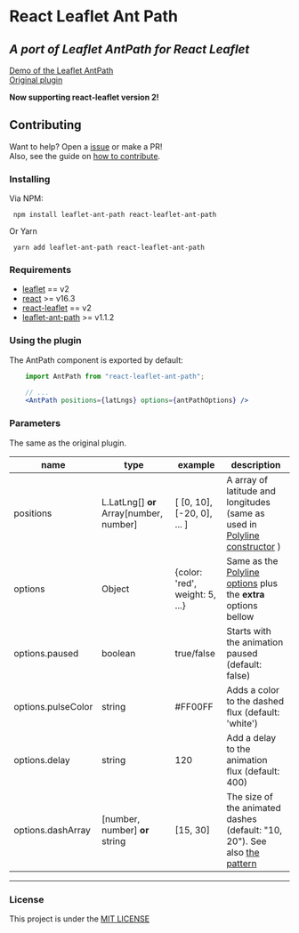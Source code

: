 # React Leaflet Ant Path

## *A port of Leaflet AntPath for React Leaflet* 
[Demo of the Leaflet AntPath](http://rubenspgcavalcante.github.io/leaflet-ant-path)  
[Original plugin](https://github.com/rubenspgcavalcante/leaflet-ant-path/)  

**Now supporting react-leaflet version 2!**

## Contributing
Want to help? Open a [issue](https://github.com/rubenspgcavalcante/react-leaflet-ant-path/issues) or make a PR!  
Also, see the guide on [how to contribute](/.github/contributing.md).

### Installing
Via NPM:
```
 npm install leaflet-ant-path react-leaflet-ant-path
```
Or Yarn
```
 yarn add leaflet-ant-path react-leaflet-ant-path
```

### Requirements
  - [leaflet](https://www.npmjs.com/package/leaflet) == v2
  - [react](https://www.npmjs.com/package/react) >= v16.3
  - [react-leaflet](https://www.npmjs.com/package/react-leaflet) == v2
  - [leaflet-ant-path](https://www.npmjs.com/package/leaflet-ant-path) >= v1.1.2
    

### Using the plugin
The AntPath component is exported by default:  

```jsx
    import AntPath from "react-leaflet-ant-path";

    // ...
    <AntPath positions={latLngs} options={antPathOptions} />    
```

### Parameters
The same as the original plugin.

| name               | type                                      | example                          | description                                                                                                                                              |
| ------------------ | ----------------------------------------- | -------------------------------- | -------------------------------------------------------------------------------------------------------------------------------------------------------- |
| positions          | L.LatLng[] **or** Array\[number, number\] | \[ \[0, 10\], \[-20, 0\], ... \] | A array of latitude and longitudes (same as used in [Polyline constructor](http://leafletjs.com/reference.html#polyline) )                               |
| options            | Object                                    | {color: 'red', weight: 5, ...}   | Same as the [Polyline options](http://leafletjs.com/reference.html#polyline-options) plus the **extra** options bellow                                   |
| options.paused     | boolean                                   | true/false                       | Starts with the animation paused (default: false)                                                                                                        |
| options.pulseColor | string                                    | #FF00FF                          | Adds a color to the dashed flux (default: 'white')                                                                                                       |
| options.delay      | string                                    | 120                              | Add a delay to the animation flux (default: 400)                                                                                                         |
| options.dashArray  | [number, number] **or** string            | [15, 30]                         | The size of the animated dashes (default: "10, 20"). See also [the pattern](https://developer.mozilla.org/en-US/docs/Web/SVG/Attribute/stroke-dasharray) |

---

### License
This project is under the [MIT LICENSE](http://opensource.org/licenses/MIT)